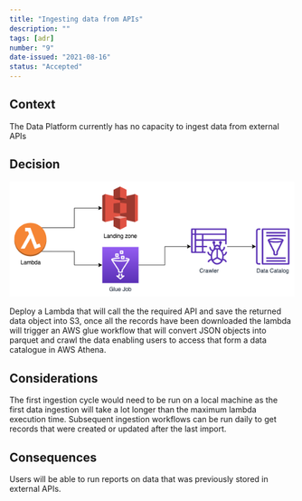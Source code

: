 ```yaml
---
title: "Ingesting data from APIs"
description: ""
tags: [adr]
number: "9"
date-issued: "2021-08-16"
status: "Accepted"
---
```


## Context

The Data Platform currently has no capacity to ingest data from external APIs

## Decision

![API ingestion](./images/api-ingestion.png)

Deploy a Lambda that will call the the required API and save the returned data
object into S3, once all the records have been downloaded the lambda will
trigger an AWS glue workflow that will convert JSON objects into parquet and
crawl the data enabling users to access that form a data catalogue in AWS Athena.

## Considerations

The first ingestion cycle would need to be run on a local machine as the first
data ingestion will take a lot longer than the maximum lambda execution time.
Subsequent ingestion workflows can be run daily to get records that were created
or updated after the last import.

## Consequences

Users will be able to run reports on data that was previously stored in external
APIs.
